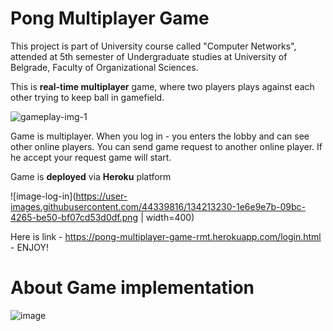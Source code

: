 # Pong Multiplayer Game
This project is part of University course called "Computer Networks", attended at 5th semester of Undergraduate studies at University of Belgrade, Faculty of Organizational Sciences.

This is **real-time multiplayer** game, where two players plays against each other trying to keep ball in gamefield.

![gameplay-img-1](https://user-images.githubusercontent.com/44339816/134211221-81d7aac0-7466-4ec9-b5b3-2d6a4e3bb539.png)


Game is multiplayer.
When you log in - you enters the lobby and can see other online players.
You can send game request to another online player.
If he accept your request game will start.

Game is **deployed** via **Heroku** platform 

![image-log-in](https://user-images.githubusercontent.com/44339816/134213230-1e6e9e7b-09bc-4265-be50-bf07cd53d0df.png | width=400)


Here is link - https://pong-multiplayer-game-rmt.herokuapp.com/login.html - ENJOY! 


# About Game implementation
 
![image](https://user-images.githubusercontent.com/44339816/134187809-06983b2d-3522-4e0f-b38a-5bf25897ea05.png)
